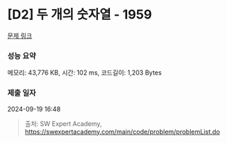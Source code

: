 # [D2] 두 개의 숫자열 - 1959 

[문제 링크](https://swexpertacademy.com/main/code/problem/problemDetail.do?contestProbId=AV5PpoFaAS4DFAUq) 

### 성능 요약

메모리: 43,776 KB, 시간: 102 ms, 코드길이: 1,203 Bytes

### 제출 일자

2024-09-19 16:48



> 출처: SW Expert Academy, https://swexpertacademy.com/main/code/problem/problemList.do